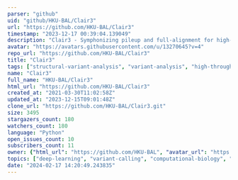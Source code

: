 ```yaml
---
parser: "github"
uid: "github/HKU-BAL/Clair3"
url: "https://github.com/HKU-BAL/Clair3"
timestamp: "2023-12-17 00:39:04.139049"
description: "Clair3 - Symphonizing pileup and full-alignment for high-performance long-read variant calling"
avatar: "https://avatars.githubusercontent.com/u/13270645?v=4"
repo_url: "https://github.com/HKU-BAL/Clair3"
title: "Clair3"
tags: ["structural-variant-analysis", "variant-analysis", "high-throughput-sequencing"]
name: "Clair3"
full_name: "HKU-BAL/Clair3"
html_url: "https://github.com/HKU-BAL/Clair3"
created_at: "2021-03-30T11:02:58Z"
updated_at: "2023-12-15T09:01:48Z"
clone_url: "https://github.com/HKU-BAL/Clair3.git"
size: 3495
stargazers_count: 180
watchers_count: 180
language: "Python"
open_issues_count: 10
subscribers_count: 11
owner: {"html_url": "https://github.com/HKU-BAL", "avatar_url": "https://avatars.githubusercontent.com/u/13270645?v=4", "login": "HKU-BAL", "type": "Organization"}
topics: ["deep-learning", "variant-calling", "computational-biology", "nanopore", "long-reads", "genomics", "ont-data", "ont-models", "illumina", "pacbio", "variant-detection"]
date: "2024-02-17 14:20:49.243835"
---
```

